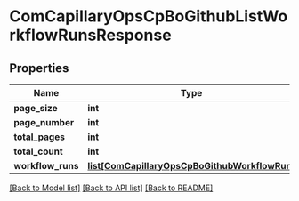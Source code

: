# ComCapillaryOpsCpBoGithubListWorkflowRunsResponse

## Properties
Name | Type | Description | Notes
------------ | ------------- | ------------- | -------------
**page_size** | **int** |  | [optional] 
**page_number** | **int** |  | [optional] 
**total_pages** | **int** |  | [optional] 
**total_count** | **int** |  | [optional] 
**workflow_runs** | [**list[ComCapillaryOpsCpBoGithubWorkflowRun]**](ComCapillaryOpsCpBoGithubWorkflowRun.md) |  | [optional] 

[[Back to Model list]](../README.md#documentation-for-models) [[Back to API list]](../README.md#documentation-for-api-endpoints) [[Back to README]](../README.md)

